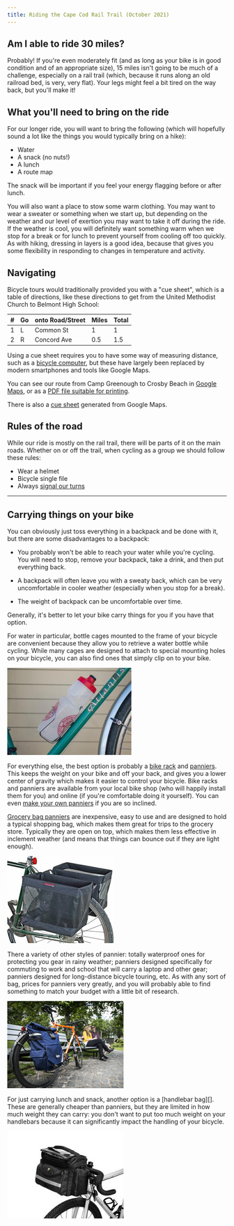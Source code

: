 ```yaml
---
title: Riding the Cape Cod Rail Trail (October 2021)
---
```


## Am I able to ride 30 miles?

Probably! If you're even moderately fit (and as long as your bike is
in good condition and of an appropriate size), 15 miles isn't going to be
much of a challenge, especially on a rail trail (which, because it
runs along an old railroad bed, is very, very flat). Your legs might
feel a bit tired on the way back, but you'll make it!

## What you'll need to bring on the ride

For our longer ride, you will want to bring the following (which will
hopefully sound a lot like the things you would typically bring on a
hike):

- Water
- A snack (no nuts!)
- A lunch
- A route map

The snack will be important if you feel your energy flagging before or
after lunch.

You will also want a place to stow some warm clothing. You may want to
wear a sweater or something when we start up, but depending on the
weather and our level of exertion you may want to take it off during
the ride. If the weather is cool, you will definitely want something
warm when we stop for a break or for lunch to prevent yourself from
cooling off too quickly. As with hiking, dressing in layers is a good
idea, because that gives you some flexibility in responding to changes
in temperature and activity.

## Navigating

Bicycle tours would traditionally provided you with a "cue sheet",
which is a table of directions, like these directions to get from the
United Methodist Church to Belmont High School:

| # | Go | onto Road/Street | Miles | Total |
|---|----|------------------|-------|-------|
| 1 | L  | Common St        | 1     | 1     |
| 2 | R  | Concord Ave      | 0.5   | 1.5   |

Using a cue sheet requires you to have some way of measuring distance,
such as a [bicycle computer][], but these have largely been replaced
by modern smartphones and tools like Google Maps.

[bicycle computer]: https://www.amazon.com/XOSS-Computer-Speedometer-Waterproof-Bluetooth/dp/B083QLWSMF

You can see our route from Camp Greenough to Crosby Beach in [Google
Maps][], or as a [PDF file suitable for printing][pdfmap].

[google maps]: https://goo.gl/maps/WLnNkScjStC77oTU6
[pdfmap]: maps/alltrails-map.pdf

There is also a [cue sheet][] generated from Google Maps.

[cue sheet]: maps/google-maps-cue-sheet.pdf

## Rules of the road

While our ride is mostly on the rail trail, there will be parts of it
on the main roads. Whether on or off the trail, when cycling as a
group we should follow these rules:

- Wear a helmet
- Bicycle single file
- Always [signal our turns][]

[signal our turns]: https://www.scouterlife.com/blog/2018/6/5/bicycle-hand-signals

---

## Carrying things on your bike

You can obviously just toss everything in a backpack and be done with
it, but there are some disadvantages to a backpack:

- You probably won't be able to reach your water while you're cycling.
  You will need to stop, remove your backpack, take a drink, and then
  put everything back.

- A backpack will often leave you with a sweaty back, which can be
  very uncomfortable in cooler weather (especially when you stop for a
  break).

- The weight of backpack can be uncomfortable over time.

Generally, it's better to let your bike carry things for you if you
have that option.

For water in particular, bottle cages mounted to the frame of your
bicycle are convenient because they allow you to retrieve a water
bottle while cycling. While many cages are designed to attach to
special mounting holes on your bicycle, you can also find ones that
simply clip on to your bike.

![A water bottle cage](images/water-bottle-cage.jpg)

For everything else, the best option is probably a [bike rack][] and
[panniers][]. This keeps the weight on your bike and off your back,
and gives you a lower center of gravity which makes it easier to
control your bicycle. Bike racks and panniers are available from your
local bike shop (who will happily install them for you) and online (if
you're comfortable doing it yourself). You can even [make your own
panniers][] if you are so inclined.

[make your own panniers]: https://www.rei.com/blog/cycle/diy-make-your-own-bucket-bike-panniers

[Grocery bag panniers][] are inexpensive, easy to use and are designed
to hold a typical shopping bag, which makes them great for trips to
the grocery store. Typically they are open on top, which makes them
less effective in inclement weather (and means that things can bounce
out if they are light enough).

![Grocery bag panniers](images/grocery-bag-panniers.jpg)

There a variety of other styles of pannier: totally waterproof ones
for protecting you gear in rainy weather; panniers designed
specifically for commuting to work and school that will carry a laptop
and other gear; panniers designed for long-distance bicycle touring,
etc. As with any sort of bag, prices for panniers very greatly, and
you will probably able to find something to match your budget with
a little bit of research.

![A pannier designed for bicycle commuting](images/commuting-pannier.jpg)

For just carrying lunch and snack, another option is a [handlebar
bag][]. These are generally cheaper than panniers, but they are
limited in how much weight they can carry: you don't want to put too
much weight on your handlebars because it can significantly impact the
handling of your bicycle.

![A handlebar bag](images/handlebar-bag.jpg)

[bike rack]: https://www.amazon.com/dp/B000FIE3WI/ref=cm_sw_em_r_mt_dp_7N93RSKDE8DETDJDJ217?_encoding=UTF8&psc=1
[grocery bag panniers]: https://banjobrothers.com/products/grocery-pannier-folding
[panniers]: https://en.wikipedia.org/wiki/Pannier
